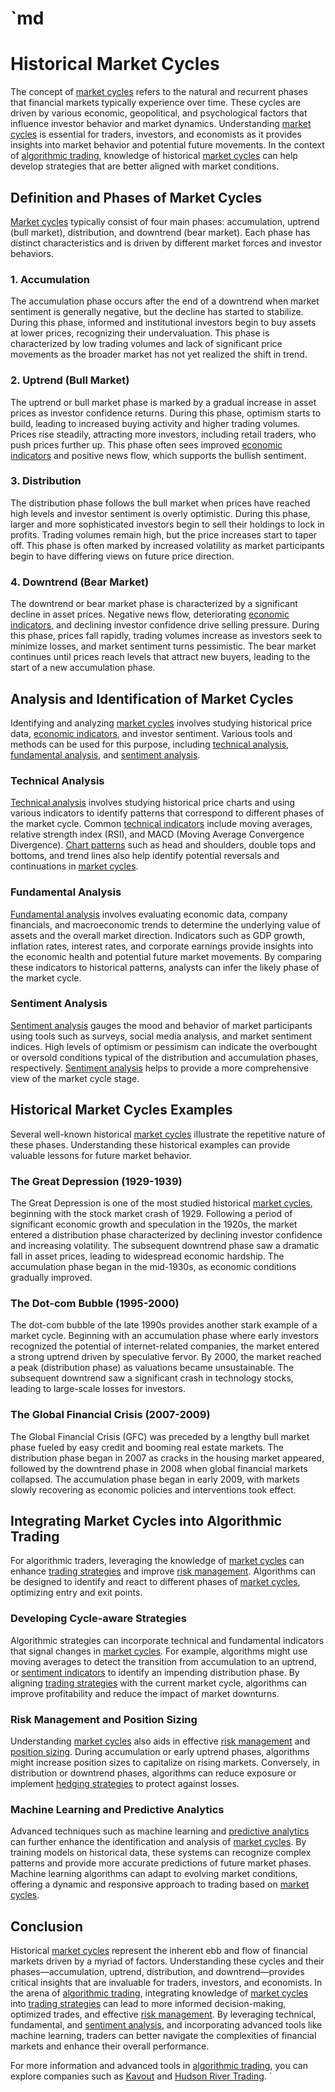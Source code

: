 # `md
# Historical Market Cycles

The concept of [market cycles](../m/market_cycles.md) refers to the natural and recurrent phases that financial markets typically experience over time. These cycles are driven by various economic, geopolitical, and psychological factors that influence investor behavior and market dynamics. Understanding [market cycles](../m/market_cycles.md) is essential for traders, investors, and economists as it provides insights into market behavior and potential future movements. In the context of [algorithmic trading](../a/algorithmic_trading.md), knowledge of historical [market cycles](../m/market_cycles.md) can help develop strategies that are better aligned with market conditions.

## Definition and Phases of Market Cycles

[Market cycles](../m/market_cycles.md) typically consist of four main phases: accumulation, uptrend (bull market), distribution, and downtrend (bear market). Each phase has distinct characteristics and is driven by different market forces and investor behaviors. 

### 1. Accumulation

The accumulation phase occurs after the end of a downtrend when market sentiment is generally negative, but the decline has started to stabilize. During this phase, informed and institutional investors begin to buy assets at lower prices, recognizing their undervaluation. This phase is characterized by low trading volumes and lack of significant price movements as the broader market has not yet realized the shift in trend.

### 2. Uptrend (Bull Market)

The uptrend or bull market phase is marked by a gradual increase in asset prices as investor confidence returns. During this phase, optimism starts to build, leading to increased buying activity and higher trading volumes. Prices rise steadily, attracting more investors, including retail traders, who push prices further up. This phase often sees improved [economic indicators](../e/economic_indicators.md) and positive news flow, which supports the bullish sentiment.

### 3. Distribution

The distribution phase follows the bull market when prices have reached high levels and investor sentiment is overly optimistic. During this phase, larger and more sophisticated investors begin to sell their holdings to lock in profits. Trading volumes remain high, but the price increases start to taper off. This phase is often marked by increased volatility as market participants begin to have differing views on future price direction.

### 4. Downtrend (Bear Market)

The downtrend or bear market phase is characterized by a significant decline in asset prices. Negative news flow, deteriorating [economic indicators](../e/economic_indicators.md), and declining investor confidence drive selling pressure. During this phase, prices fall rapidly, trading volumes increase as investors seek to minimize losses, and market sentiment turns pessimistic. The bear market continues until prices reach levels that attract new buyers, leading to the start of a new accumulation phase.

## Analysis and Identification of Market Cycles

Identifying and analyzing [market cycles](../m/market_cycles.md) involves studying historical price data, [economic indicators](../e/economic_indicators.md), and investor sentiment. Various tools and methods can be used for this purpose, including [technical analysis](../t/technical_analysis.md), [fundamental analysis](../f/fundamental_analysis.md), and [sentiment analysis](../s/sentiment_analysis.md).

### Technical Analysis

[Technical analysis](../t/technical_analysis.md) involves studying historical price charts and using various indicators to identify patterns that correspond to different phases of the market cycle. Common [technical indicators](../t/technical_indicators.md) include moving averages, relative strength index (RSI), and MACD (Moving Average Convergence Divergence). [Chart patterns](../c/chart_patterns.md) such as head and shoulders, double tops and bottoms, and trend lines also help identify potential reversals and continuations in [market cycles](../m/market_cycles.md).

### Fundamental Analysis

[Fundamental analysis](../f/fundamental_analysis.md) involves evaluating economic data, company financials, and macroeconomic trends to determine the underlying value of assets and the overall market direction. Indicators such as GDP growth, inflation rates, interest rates, and corporate earnings provide insights into the economic health and potential future market movements. By comparing these indicators to historical patterns, analysts can infer the likely phase of the market cycle.

### Sentiment Analysis

[Sentiment analysis](../s/sentiment_analysis.md) gauges the mood and behavior of market participants using tools such as surveys, social media analysis, and market sentiment indices. High levels of optimism or pessimism can indicate the overbought or oversold conditions typical of the distribution and accumulation phases, respectively. [Sentiment analysis](../s/sentiment_analysis.md) helps to provide a more comprehensive view of the market cycle stage.

## Historical Market Cycles Examples

Several well-known historical [market cycles](../m/market_cycles.md) illustrate the repetitive nature of these phases. Understanding these historical examples can provide valuable lessons for future market behavior.

### The Great Depression (1929-1939)

The Great Depression is one of the most studied historical [market cycles](../m/market_cycles.md), beginning with the stock market crash of 1929. Following a period of significant economic growth and speculation in the 1920s, the market entered a distribution phase characterized by declining investor confidence and increasing volatility. The subsequent downtrend phase saw a dramatic fall in asset prices, leading to widespread economic hardship. The accumulation phase began in the mid-1930s, as economic conditions gradually improved.

### The Dot-com Bubble (1995-2000)

The dot-com bubble of the late 1990s provides another stark example of a market cycle. Beginning with an accumulation phase where early investors recognized the potential of internet-related companies, the market entered a strong uptrend driven by speculative fervor. By 2000, the market reached a peak (distribution phase) as valuations became unsustainable. The subsequent downtrend saw a significant crash in technology stocks, leading to large-scale losses for investors.

### The Global Financial Crisis (2007-2009)

The Global Financial Crisis (GFC) was preceded by a lengthy bull market phase fueled by easy credit and booming real estate markets. The distribution phase began in 2007 as cracks in the housing market appeared, followed by the downtrend phase in 2008 when global financial markets collapsed. The accumulation phase began in early 2009, with markets slowly recovering as economic policies and interventions took effect.

## Integrating Market Cycles into Algorithmic Trading

For algorithmic traders, leveraging the knowledge of [market cycles](../m/market_cycles.md) can enhance [trading strategies](../t/trading_strategies.md) and improve [risk management](../r/risk_management.md). Algorithms can be designed to identify and react to different phases of [market cycles](../m/market_cycles.md), optimizing entry and exit points.

### Developing Cycle-aware Strategies

Algorithmic strategies can incorporate technical and fundamental indicators that signal changes in [market cycles](../m/market_cycles.md). For example, algorithms might use moving averages to detect the transition from accumulation to an uptrend, or [sentiment indicators](../s/sentiment_indicators.md) to identify an impending distribution phase. By aligning [trading strategies](../t/trading_strategies.md) with the current market cycle, algorithms can improve profitability and reduce the impact of market downturns.

### Risk Management and Position Sizing

Understanding [market cycles](../m/market_cycles.md) also aids in effective [risk management](../r/risk_management.md) and [position sizing](../p/position_sizing.md). During accumulation or early uptrend phases, algorithms might increase position sizes to capitalize on rising markets. Conversely, in distribution or downtrend phases, algorithms can reduce exposure or implement [hedging strategies](../h/hedging_strategies.md) to protect against losses.

### Machine Learning and Predictive Analytics

Advanced techniques such as machine learning and [predictive analytics](../p/predictive_analytics.md) can further enhance the identification and analysis of [market cycles](../m/market_cycles.md). By training models on historical data, these systems can recognize complex patterns and provide more accurate predictions of future market phases. Machine learning algorithms can adapt to evolving market conditions, offering a dynamic and responsive approach to trading based on [market cycles](../m/market_cycles.md).

## Conclusion

Historical [market cycles](../m/market_cycles.md) represent the inherent ebb and flow of financial markets driven by a myriad of factors. Understanding these cycles and their phases—accumulation, uptrend, distribution, and downtrend—provides critical insights that are invaluable for traders, investors, and economists. In the arena of [algorithmic trading](../a/algorithmic_trading.md), integrating knowledge of [market cycles](../m/market_cycles.md) into [trading strategies](../t/trading_strategies.md) can lead to more informed decision-making, optimized trades, and effective [risk management](../r/risk_management.md). By leveraging technical, fundamental, and [sentiment analysis](../s/sentiment_analysis.md), and incorporating advanced tools like machine learning, traders can better navigate the complexities of financial markets and enhance their overall performance.

For more information and advanced tools in [algorithmic trading](../a/algorithmic_trading.md), you can explore companies such as [Kavout](https://www.kavout.com) and [Hudson River Trading](https://www.hudsonrivertrading.com).
`